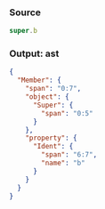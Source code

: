 ### Source
```js parse:expr
super.b
```

### Output: ast
```json
{
  "Member": {
    "span": "0:7",
    "object": {
      "Super": {
        "span": "0:5"
      }
    },
    "property": {
      "Ident": {
        "span": "6:7",
        "name": "b"
      }
    }
  }
}
```
